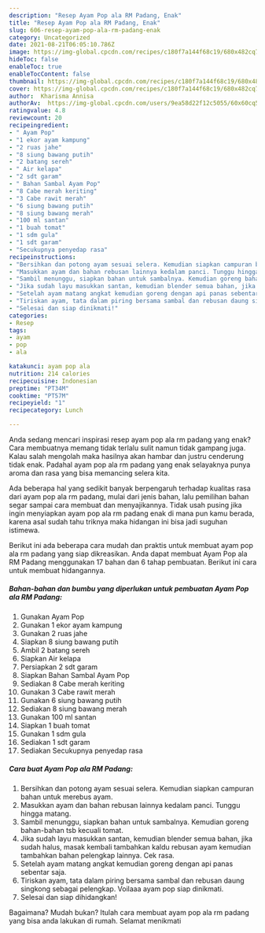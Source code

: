 ```yaml
---
description: "Resep Ayam Pop ala RM Padang, Enak"
title: "Resep Ayam Pop ala RM Padang, Enak"
slug: 606-resep-ayam-pop-ala-rm-padang-enak
category: Uncategorized
date: 2021-08-21T06:05:10.786Z
image: https://img-global.cpcdn.com/recipes/c180f7a144f68c19/680x482cq70/ayam-pop-ala-rm-padang-foto-resep-utama.jpg
hideToc: false
enableToc: true
enableTocContent: false
thumbnail: https://img-global.cpcdn.com/recipes/c180f7a144f68c19/680x482cq70/ayam-pop-ala-rm-padang-foto-resep-utama.jpg
cover: https://img-global.cpcdn.com/recipes/c180f7a144f68c19/680x482cq70/ayam-pop-ala-rm-padang-foto-resep-utama.jpg
author:  Kharisma Annisa
authorAv:  https://img-global.cpcdn.com/users/9ea58d22f12c5055/60x60cq50/avatar.jpg
ratingvalue: 4.8
reviewcount: 20
recipeingredient:
- " Ayam Pop"
- "1 ekor ayam kampung"
- "2 ruas jahe"
- "8 siung bawang putih"
- "2 batang sereh"
- " Air kelapa"
- "2 sdt garam"
- " Bahan Sambal Ayam Pop"
- "8 Cabe merah keriting"
- "3 Cabe rawit merah"
- "6 siung bawang putih"
- "8 siung bawang merah"
- "100 ml santan"
- "1 buah tomat"
- "1 sdm gula"
- "1 sdt garam"
- "Secukupnya penyedap rasa"
recipeinstructions:
- "Bersihkan dan potong ayam sesuai selera. Kemudian siapkan campuran bahan untuk merebus ayam."
- "Masukkan ayam dan bahan rebusan lainnya kedalam panci. Tunggu hingga matang."
- "Sambil menunggu, siapkan bahan untuk sambalnya. Kemudian goreng bahan-bahan tsb kecuali tomat."
- "Jika sudah layu masukkan santan, kemudian blender semua bahan, jika sudah halus, masak kembali tambahkan kaldu rebusan ayam kemudian tambahkan bahan pelengkap lainnya. Cek rasa."
- "Setelah ayam matang angkat kemudian goreng dengan api panas sebentar saja."
- "Tiriskan ayam, tata dalam piring bersama sambal dan rebusan daung singkong sebagai pelengkap. Voilaaa ayam pop siap dinikmati."
- "Selesai dan siap dinikmati!"
categories:
- Resep
tags:
- ayam
- pop
- ala

katakunci: ayam pop ala 
nutrition: 214 calories
recipecuisine: Indonesian
preptime: "PT34M"
cooktime: "PT57M"
recipeyield: "1"
recipecategory: Lunch

---
```



Anda sedang mencari inspirasi resep ayam pop ala rm padang yang enak? Cara membuatnya memang tidak terlalu sulit namun tidak gampang juga. Kalau salah mengolah maka hasilnya akan hambar dan justru cenderung tidak enak. Padahal ayam pop ala rm padang yang enak selayaknya punya aroma dan rasa yang bisa memancing selera kita.




Ada beberapa hal yang sedikit banyak berpengaruh terhadap kualitas rasa dari ayam pop ala rm padang, mulai dari jenis bahan, lalu pemilihan bahan segar sampai cara membuat dan menyajikannya. Tidak usah pusing jika ingin menyiapkan ayam pop ala rm padang enak di mana pun kamu berada, karena asal sudah tahu triknya maka hidangan ini bisa jadi suguhan istimewa.


Berikut ini ada beberapa cara mudah dan praktis untuk membuat ayam pop ala rm padang yang siap dikreasikan. Anda dapat membuat Ayam Pop ala RM Padang menggunakan 17 bahan dan 6 tahap pembuatan. Berikut ini cara untuk membuat hidangannya.

<!--inarticleads1-->

##### Bahan-bahan dan bumbu yang diperlukan untuk pembuatan Ayam Pop ala RM Padang:

1. Gunakan  Ayam Pop
1. Gunakan 1 ekor ayam kampung
1. Gunakan 2 ruas jahe
1. Siapkan 8 siung bawang putih
1. Ambil 2 batang sereh
1. Siapkan  Air kelapa
1. Persiapkan 2 sdt garam
1. Siapkan  Bahan Sambal Ayam Pop
1. Sediakan 8 Cabe merah keriting
1. Gunakan 3 Cabe rawit merah
1. Gunakan 6 siung bawang putih
1. Sediakan 8 siung bawang merah
1. Gunakan 100 ml santan
1. Siapkan 1 buah tomat
1. Gunakan 1 sdm gula
1. Sediakan 1 sdt garam
1. Sediakan Secukupnya penyedap rasa




<!--inarticleads2-->

##### Cara buat Ayam Pop ala RM Padang:

1. Bersihkan dan potong ayam sesuai selera. Kemudian siapkan campuran bahan untuk merebus ayam.
1. Masukkan ayam dan bahan rebusan lainnya kedalam panci. Tunggu hingga matang.
1. Sambil menunggu, siapkan bahan untuk sambalnya. Kemudian goreng bahan-bahan tsb kecuali tomat.
1. Jika sudah layu masukkan santan, kemudian blender semua bahan, jika sudah halus, masak kembali tambahkan kaldu rebusan ayam kemudian tambahkan bahan pelengkap lainnya. Cek rasa.
1. Setelah ayam matang angkat kemudian goreng dengan api panas sebentar saja.
1. Tiriskan ayam, tata dalam piring bersama sambal dan rebusan daung singkong sebagai pelengkap. Voilaaa ayam pop siap dinikmati.
1. Selesai dan siap dihidangkan!



Bagaimana? Mudah bukan? Itulah cara membuat ayam pop ala rm padang yang bisa anda lakukan di rumah. Selamat menikmati
